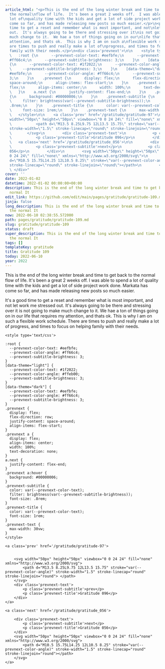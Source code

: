 ```yaml
---
article_html: "<p>This is the end of the long winter break and time to get back to
  the normal\nflow of life.  It's been a great 2 weeks off.  I was able to spend a
  lot of\nquality time with the kids and get a lot of side project work done.  Markata\nhas
  come so far, and has made releasing new posts so much easier.</p>\n<p>It's a good
  time to get a reset and remember what is most important, and not\nlet work me stressed
  out.  It's always going to be there and stressing over it\nis not going to make
  much change to it.  We hae a ton of things going on in our\nlife that requires my
  attention, and thats ok.  This is why I am on such a\nflexible work schedule.  There
  are times to push and really make a lot of\nprogress, and times to focus on helping
  family with their needs.</p>\n<div class='prevnext'>\n\n    <style type='text/css'>\n\n
  \   :root {\n      --prevnext-color-text: #eefbfe;\n      --prevnext-color-angle:
  #ff66c4;\n      --prevnext-subtitle-brightness: 3;\n    }\n    [data-theme=\"light\"]
  {\n      --prevnext-color-text: #1f2022;\n      --prevnext-color-angle: #ffeb00;\n
  \     --prevnext-subtitle-brightness: 3;\n    }\n    [data-theme=\"dark\"] {\n      --prevnext-color-text:
  #eefbfe;\n      --prevnext-color-angle: #ff66c4;\n      --prevnext-subtitle-brightness:
  3;\n    }\n    .prevnext {\n      display: flex;\n      flex-direction: row;\n      justify-content:
  space-around;\n      align-items: flex-start;\n    }\n    .prevnext a {\n      display:
  flex;\n      align-items: center;\n      width: 100%;\n      text-decoration: none;\n
  \   }\n    a.next {\n      justify-content: flex-end;\n    }\n    .prevnext a:hover
  {\n      background: #00000006;\n    }\n    .prevnext-subtitle {\n      color: var(--prevnext-color-text);\n
  \     filter: brightness(var(--prevnext-subtitle-brightness));\n      font-size:
  .8rem;\n    }\n    .prevnext-title {\n      color: var(--prevnext-color-text);\n
  \     font-size: 1rem;\n    }\n    .prevnext-text {\n      max-width: 30vw;\n    }\n
  \   </style>\n\n    <a class='prev' href='/gratitude/gratitude-97'>\n\n\n        <svg
  width=\"50px\" height=\"50px\" viewbox=\"0 0 24 24\" fill=\"none\" xmlns=\"http://www.w3.org/2000/svg\">\n
  \           <path d=\"M13.5 8.25L9.75 12L13.5 15.75\" stroke=\"var(--prevnext-color-angle)\"
  stroke-width=\"1.5\" stroke-linecap=\"round\" stroke-linejoin=\"round\"> </path>\n
  \       </svg>\n        <div class='prevnext-text'>\n            <p class='prevnext-subtitle'>prev</p>\n
  \           <p class='prevnext-title'>Gratitude 096</p>\n        </div>\n    </a>\n\n
  \   <a class='next' href='/gratitude/gratitude_056'>\n\n        <div class='prevnext-text'>\n
  \           <p class='prevnext-subtitle'>next</p>\n            <p class='prevnext-title'>Gratitude
  056</p>\n        </div>\n        <svg width=\"50px\" height=\"50px\" viewbox=\"0
  0 24 24\" fill=\"none\" xmlns=\"http://www.w3.org/2000/svg\">\n            <path
  d=\"M10.5 15.75L14.25 12L10.5 8.25\" stroke=\"var(--prevnext-color-angle)\" stroke-width=\"1.5\"
  stroke-linecap=\"round\" stroke-linejoin=\"round\"></path>\n        </svg>\n    </a>\n
  \ </div>"
cover: ''
date: 2022-01-02
datetime: 2022-01-02 00:00:00+00:00
description: This is the end of the long winter break and time to get back to the
  normal It
edit_link: https://github.com/edit/main/pages/gratitude/gratitude-109.md
jinja: false
long_description: This is the end of the long winter break and time to get back to
  the normal It
now: 2022-06-10 02:38:55.572000
path: pages/gratitude/gratitude-109.md
slug: gratitude/gratitude-109
status: draft
super_description: This is the end of the long winter break and time to get back to
  the normal It
tags: []
templateKey: gratitude
title: Gratitude 109
today: 2022-06-10
year: 2022
---
```


This is the end of the long winter break and time to get back to the normal
flow of life.  It's been a great 2 weeks off.  I was able to spend a lot of
quality time with the kids and get a lot of side project work done.  Markata
has come so far, and has made releasing new posts so much easier.

It's a good time to get a reset and remember what is most important, and not
let work me stressed out.  It's always going to be there and stressing over it
is not going to make much change to it.  We hae a ton of things going on in our
life that requires my attention, and thats ok.  This is why I am on such a
flexible work schedule.  There are times to push and really make a lot of
progress, and times to focus on helping family with their needs.
<div class='prevnext'>

    <style type='text/css'>

    :root {
      --prevnext-color-text: #eefbfe;
      --prevnext-color-angle: #ff66c4;
      --prevnext-subtitle-brightness: 3;
    }
    [data-theme="light"] {
      --prevnext-color-text: #1f2022;
      --prevnext-color-angle: #ffeb00;
      --prevnext-subtitle-brightness: 3;
    }
    [data-theme="dark"] {
      --prevnext-color-text: #eefbfe;
      --prevnext-color-angle: #ff66c4;
      --prevnext-subtitle-brightness: 3;
    }
    .prevnext {
      display: flex;
      flex-direction: row;
      justify-content: space-around;
      align-items: flex-start;
    }
    .prevnext a {
      display: flex;
      align-items: center;
      width: 100%;
      text-decoration: none;
    }
    a.next {
      justify-content: flex-end;
    }
    .prevnext a:hover {
      background: #00000006;
    }
    .prevnext-subtitle {
      color: var(--prevnext-color-text);
      filter: brightness(var(--prevnext-subtitle-brightness));
      font-size: .8rem;
    }
    .prevnext-title {
      color: var(--prevnext-color-text);
      font-size: 1rem;
    }
    .prevnext-text {
      max-width: 30vw;
    }
    </style>
    
    <a class='prev' href='/gratitude/gratitude-97'>
    

        <svg width="50px" height="50px" viewbox="0 0 24 24" fill="none" xmlns="http://www.w3.org/2000/svg">
            <path d="M13.5 8.25L9.75 12L13.5 15.75" stroke="var(--prevnext-color-angle)" stroke-width="1.5" stroke-linecap="round" stroke-linejoin="round"> </path>
        </svg>
        <div class='prevnext-text'>
            <p class='prevnext-subtitle'>prev</p>
            <p class='prevnext-title'>Gratitude 096</p>
        </div>
    </a>
    
    <a class='next' href='/gratitude/gratitude_056'>
    
        <div class='prevnext-text'>
            <p class='prevnext-subtitle'>next</p>
            <p class='prevnext-title'>Gratitude 056</p>
        </div>
        <svg width="50px" height="50px" viewbox="0 0 24 24" fill="none" xmlns="http://www.w3.org/2000/svg">
            <path d="M10.5 15.75L14.25 12L10.5 8.25" stroke="var(--prevnext-color-angle)" stroke-width="1.5" stroke-linecap="round" stroke-linejoin="round"></path>
        </svg>
    </a>
  </div>